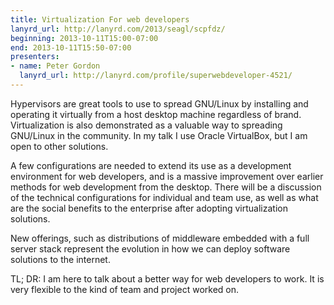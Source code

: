 ```yaml
---
title: Virtualization For web developers
lanyrd_url: http://lanyrd.com/2013/seagl/scpfdz/
beginning: 2013-10-11T15:00-07:00
end: 2013-10-11T15:50-07:00
presenters:
- name: Peter Gordon
  lanyrd_url: http://lanyrd.com/profile/superwebdeveloper-4521/
---
```


Hypervisors are great tools to use to spread GNU/Linux by installing and operating it virtually from a host desktop machine regardless of brand. Virtualization is also demonstrated as a valuable way to spreading GNU/Linux in the community. In my talk I use Oracle VirtualBox, but I am open to other solutions.

A few configurations are needed to extend its use as a development environment for web developers, and is a massive improvement over earlier methods for web development from the desktop. There will be a discussion of the technical configurations for individual and team use, as well as what are the social benefits to the enterprise after adopting virtualization solutions.

New offerings, such as distributions of middleware embedded with a full server stack represent the evolution in how we can deploy software solutions to the internet.

TL; DR: I am here to talk about a better way for web developers to work. It is very flexible to the kind of team and project worked on.
